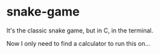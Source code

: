 # snake-game

It's the classic snake game, but in C, in the terminal.

Now I only need to find a calculator to run this on...
